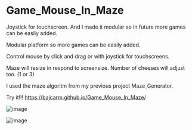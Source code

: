 # Game_Mouse_In_Maze
Joystick for touchscreen. And I made it modular so in future more games can be easily added. 


Modular platform so more games can be easily added.

Control mouse by click and drag or with joystick for touchscreens.

Maze will resize in respond to screensize. Number of cheeses will adjust too. (1 or 3)

I used the maze algoritm from my previous project Maze_Generator.

Try it!!!
https://bajcarm.github.io/Game_Mouse_In_Maze/

![image](https://user-images.githubusercontent.com/102542768/168007567-7fe4fa02-d54c-4c16-93be-3d43f082d6b6.png)

![image](https://user-images.githubusercontent.com/102542768/168490627-2a30ccb9-4fa1-4421-ad35-c026e8a46f25.png)

